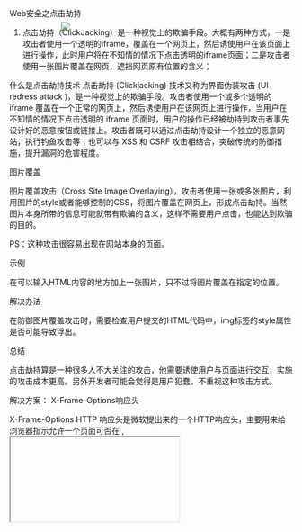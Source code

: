 Web安全之点击劫持
1. 点击劫持（ClickJacking）是一种视觉上的欺骗手段。大概有两种方式，一是攻击者使用一个透明的iframe，覆盖在一个网页上，然后诱使用户在该页面上进行操作，此时用户将在不知情的情况下点击透明的iframe页面；二是攻击者使用一张图片覆盖在网页，遮挡网页原有位置的含义；


 什么是点击劫持技术
点击劫持 (Clickjacking) 技术又称为界面伪装攻击 (UI redress attack )，是一种视觉上的欺骗手段。攻击者使用一个或多个透明的 iframe 覆盖在一个正常的网页上，然后诱使用户在该网页上进行操作，当用户在不知情的情况下点击透明的 iframe 页面时，用户的操作已经被劫持到攻击者事先设计好的恶意按钮或链接上。攻击者既可以通过点击劫持设计一个独立的恶意网站，执行钓鱼攻击等；也可以与 XSS 和 CSRF 攻击相结合，突破传统的防御措施，提升漏洞的危害程度。



图片覆盖

图片覆盖攻击（Cross Site Image Overlaying），攻击者使用一张或多张图片，利用图片的style或者能够控制的CSS，将图片覆盖在网页上，形成点击劫持。当然图片本身所带的信息可能就带有欺骗的含义，这样不需要用户点击，也能达到欺骗的目的。

PS：这种攻击很容易出现在网站本身的页面。

示例

在可以输入HTML内容的地方加上一张图片，只不过将图片覆盖在指定的位置。

<a href="http://tieba.baidu.com/f?kw=%C3%C0%C5%AE">
     <img src="XXXXXX" style="position:absolute;top:90px;left:320px;" />
</a>
解决办法

在防御图片覆盖攻击时，需要检查用户提交的HTML代码中，img标签的style属性是否可能导致浮出。

总结

点击劫持算是一种很多人不大关注的攻击，他需要诱使用户与页面进行交互，实施的攻击成本更高。另外开发者可能会觉得是用户犯蠢，不重视这种攻击方式。

 
解决方案：
X-Frame-Options响应头


X-Frame-Options HTTP 响应头是微软提出来的一个HTTP响应头，主要用来给浏览器指示允许一个页面可否在 <frame>, <iframe> 或者 <object> 中展现的标记。网站可以使用此功能，来确保自己网站的内容没有被嵌到别人的网站中去，也从而避免了点击劫持(ClickJacking{注1}) 的攻击。
使用X-Frame-Options有三个值


X-Content-Type-Options响应头


X-Content-Security-Policy响应头


MutationObserver
MutationObserver 是 HTML5 新增的 API，功能很强大，给开发者们提供了一种能在某个范围内的 DOM 树发生变化时作出适当反应的能力。

说的很玄乎，大概的意思就是能够监测到页面 DOM 树的变换，并作出反应。

MutationObserver() 该构造函数用来实例化一个新的Mutation观察者对象。

// MutationObserver 的不同兼容性写法
var MutationObserver = window.MutationObserver || window.WebKitMutationObserver || 
window.MozMutationObserver;
// 该构造函数用来实例化一个新的 Mutation 观察者对象
// Mutation 观察者对象能监听在某个范围内的 DOM 树变化
var observer = new MutationObserver(function(mutations) {
  mutations.forEach(function(mutation) {
    // 返回被添加的节点,或者为null.
    var nodes = mutation.addedNodes;

    for (var i = 0; i < nodes.length; i++) {
      var node = nodes[i];
      if (/xss/i.test(node.src))) {
        try {
          node.parentNode.removeChild(node);
          console.log('拦截可疑静态脚本:', node.src);
        } catch (e) {}
      }
    }
  });
});

// 传入目标节点和观察选项
// 如果 target 为 document 或者 document.documentElement
// 则当前文档中所有的节点添加与删除操作都会被观察到
observer.observe(document, {
  subtree: true,
  childList: true
});



2. 跨站点伪造请求（CSRF   cross site request forgery）
什么是CSRF？攻击者盗用合法用户的身份，向服务器发送请求，对于服务器来说又是完全合法的，但却完成了攻击者所期望的操作

预防方案：
在请求地址中添加token并验证
CSRF利用cookie来进行攻击，那么我们可以在请求中添加不可伪造的信息并不存在与cookie中，可以在请求中以参数形式随机产生一个token，并在服务器建立一个拦截器验证这个token。

3. 跨站脚本攻击（XSS   corss site scripting）
什么是XSS？简单来说，就是在页面中植入恶意代码。

xss通常可以分为两大类：

（1）反射型xss。出现在URL中作为参数提交到服务器，服务器解析并响应，响应结果中包含xss代码，最后浏览器解析执行。

（2）存储型xss。攻击者输入恶意的脚本数据存入数据库，当其他用户读取时，用户浏览器将解析执行这段脚本。

防御XSS攻击
   坚决不要相信用户的任何输入，并过滤掉输入中的所有特殊字符。这样就能消灭绝大部分的XSS攻击。

4. SQL注入
  什么是SQL注入？攻击者向服务器提交恶意的sql代码，导致源程序执行包含恶意代码的sql。

  防止SQL注入

          1）在JAVA中使用预编译PreparedStatement；

          2）对数据库特殊字符进行转义处理或编码转换；

          3）在应用发布前，使用专业的sql 注入检测工具进行检测，及时发现和修补sql注入漏洞； 

5. SSRF：服务器端请求伪造，是针对外网的应用，目标就是从外网攻击内网
一些发生的场景：只要是会对其他远程服务器发起请求的地方都有可能会存在SSRF漏洞，例如 解析网址，存储外网的文件和图片，
预防：
1.过滤返回的信息，如果web应用是去获取某一种类型的文件。那么在把返回结果展示给用户之前先验证返回的信息是否符合标准。
2、统一错误信息，避免用户可以根据错误信息来判断远程服务器的端口状态。
3、限制请求的端口，比如80,443,8080,8090。
4、禁止不常用的协议，仅仅允许http和https请求。
5、使用DNS缓存或者Host白名单的方式。
